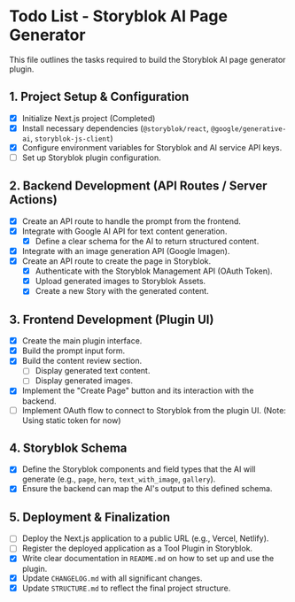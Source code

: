 # Todo List - Storyblok AI Page Generator

This file outlines the tasks required to build the Storyblok AI page generator plugin.

## 1. Project Setup & Configuration

- [x] Initialize Next.js project (Completed)
- [x] Install necessary dependencies (`@storyblok/react`, `@google/generative-ai`, `storyblok-js-client`)
- [x] Configure environment variables for Storyblok and AI service API keys.
- [ ] Set up Storyblok plugin configuration.

## 2. Backend Development (API Routes / Server Actions)

- [x] Create an API route to handle the prompt from the frontend.
- [x] Integrate with Google AI API for text content generation.
  - [x] Define a clear schema for the AI to return structured content.
- [x] Integrate with an image generation API (Google Imagen).
- [x] Create an API route to create the page in Storyblok.
  - [x] Authenticate with the Storyblok Management API (OAuth Token).
  - [x] Upload generated images to Storyblok Assets.
  - [x] Create a new Story with the generated content.

## 3. Frontend Development (Plugin UI)

- [x] Create the main plugin interface.
- [x] Build the prompt input form.
- [x] Build the content review section.
  - [ ] Display generated text content.
  - [ ] Display generated images.
- [x] Implement the "Create Page" button and its interaction with the backend.
- [ ] Implement OAuth flow to connect to Storyblok from the plugin UI. (Note: Using static token for now)

## 4. Storyblok Schema

- [x] Define the Storyblok components and field types that the AI will generate (e.g., `page`, `hero`, `text_with_image`, `gallery`).
- [x] Ensure the backend can map the AI's output to this defined schema.

## 5. Deployment & Finalization

- [ ] Deploy the Next.js application to a public URL (e.g., Vercel, Netlify).
- [ ] Register the deployed application as a Tool Plugin in Storyblok.
- [x] Write clear documentation in `README.md` on how to set up and use the plugin.
- [x] Update `CHANGELOG.md` with all significant changes.
- [x] Update `STRUCTURE.md` to reflect the final project structure.
